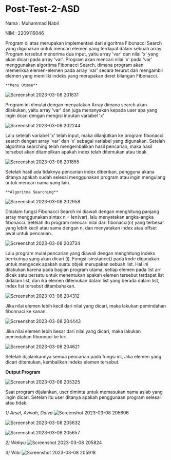 # Post-Test-2-ASD

Nama  : Muhammad Nabil

NIM   : 2209116046

Program di atas merupakan implementasi dari algoritma Fibonacci Search yang digunakan untuk mencari elemen yang terdapat dalam sebuah array. Program tersebut menerima dua input, yaitu array 'var' dan nilai 'x' yang akan dicari pada array 'var'. Program akan mencari nilai 'x' pada 'var' menggunakan algoritma Fibonacci Search, dimana program akan memeriksa elemen-elemen pada array 'var' secara terurut dan mengambil elemen yang memiliki indeks yang merupakan deret bilangan Fibonacci.

    **Menu Utama**

![Screenshot 2023-03-08 201831](https://user-images.githubusercontent.com/125839542/223711705-0be94bd7-5e90-4f21-bbdd-30b9d5d9af9c.png)

Program ini dimulai dengan menyatakan Array dimana search akan dilakukan, yaitu array 'var' dan juga menanyakan kepada user apa yang ingin dcari dengan mengisi inputan variabel 'x'

![Screenshot 2023-03-08 202244](https://user-images.githubusercontent.com/125839542/223712395-2f4faf4f-400f-4739-afa2-e02dad30db06.png)

Lalu setelah variabel 'x' telah input, maka dilanjutkan ke program fibonacci search dengan array 'var' dan 'x' sebagai variabel yang digunakan. Setelah algoritma searching telah mengembalikan hasil pencarian, maka hasil tersebut akan ditampilkan apakah index telah ditemukan atau tidak.

![Screenshot 2023-03-08 201855](https://user-images.githubusercontent.com/125839542/223713048-5782b6e2-28f4-403d-9ffa-1a21930483ee.png)

Setelah hasil ada tidaknya pencarian index diberikan, pengguna akana ditanya apakah sudah selesai menggunakan program atau ingin mengulang untuk mencari nama yang lain.

    **Algoritma Searching**

![Screenshot 2023-03-08 202958](https://user-images.githubusercontent.com/125839542/223713805-79832d71-87f8-411b-bb76-54ff0cbff6e6.png)

Didalam fungsi Fibonacci Search ini diawali dengan menghitung panjang array menggunakan sintax n = len(var), lalu menyatakan angka-angka fibonacci. Setelah itu program mencari nilai dari fibonacci(n) yang terbesar yang lebih kecil atau sama dengan n, dan menyatakan index atau offset awal untuk pencarian.

![Screenshot 2023-03-08 203734](https://user-images.githubusercontent.com/125839542/223715251-e51fd40c-8194-4c5b-998e-ebac4aa224bd.png)

Lalu program mulai pencarian yang diawali dengan menghitung indeks berikutnya yang akan dicari (i). Fungsi isinstance() pada kode digunakan untuk mengecek apakah suatu objek merupakan sebuah list. Hal ini dilakukan karena pada bagian program utama, setiap elemen pada list arr dicek satu persatu untuk menentukan apakah elemen tersebut terdapat list didalam list, dan ika elemen ditemukan dalam list yang berada dalam list, index list tersebut ditambahakan.

![Screenshot 2023-03-08 204312](https://user-images.githubusercontent.com/125839542/223716325-02005a23-a3ce-4f9f-adf8-721a9937cefd.png)

Jika nilai elemen lebih kecil dari nilai yang dicari, maka lakukan pemindahan fibonnaci ke kanan.

![Screenshot 2023-03-08 204443](https://user-images.githubusercontent.com/125839542/223716587-606ea071-72b4-44be-8bef-6f490e92df49.png)

Jika nilai elemen lebih besar dari nilai yang dicari, maka lakukan pemindahan fibonnaci ke kiri.

![Screenshot 2023-03-08 204621](https://user-images.githubusercontent.com/125839542/223716904-8a4c27ea-ac14-4f8d-ac44-ab00941363ea.png)

Setelah dijalankannya semua pencarian pada fungsi ini, Jika elemen yang dicari ditemukan, kembalikan indeks elemen tersebut.


  **Output Program**

![Screenshot 2023-03-08 205325](https://user-images.githubusercontent.com/125839542/223718524-b3e3f074-1962-4fff-81f2-a18292dbf10d.png)

Saat program dijalankan, user diminta untuk memasukan nama aslab yang ingin dicari. Setelah itu user ditanya  apakah penggunaan program selesai atau tidak.

_1) Arsel, Avivah, Daiva_
![Screenshot 2023-03-08 205606](https://user-images.githubusercontent.com/125839542/223719102-1baa130d-3cf9-4d5f-91ca-ff702bffd0b5.png)

![Screenshot 2023-03-08 205632](https://user-images.githubusercontent.com/125839542/223719125-7f685dda-5fa8-4192-b86c-adc1b7a30693.png)

![Screenshot 2023-03-08 205657](https://user-images.githubusercontent.com/125839542/223719148-c17888df-e827-4799-8ab6-d0b9ceebbdae.png)

_2) Wahyu_
![Screenshot 2023-03-08 205824](https://user-images.githubusercontent.com/125839542/223719373-77a0c2eb-0c8d-40d7-97ec-60d29c28a4ae.png)

_3) Wibi_
![Screenshot 2023-03-08 205918](https://user-images.githubusercontent.com/125839542/223719478-1b1b8c8a-baf4-4d9c-8065-80756d6c2045.png)

